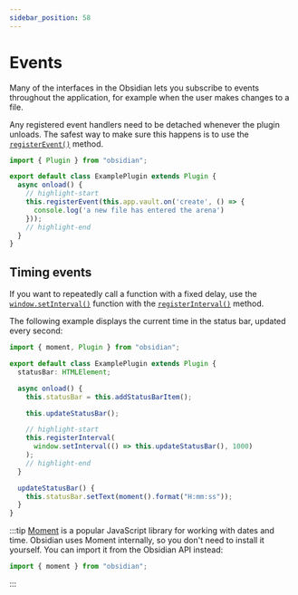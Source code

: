 ```yaml
---
sidebar_position: 58
---
```


# Events

Many of the interfaces in the Obsidian lets you subscribe to events throughout the application, for example when the user makes changes to a file.

Any registered event handlers need to be detached whenever the plugin unloads. The safest way to make sure this happens is to use the [`registerEvent()`](../api/classes/Component.md#registerevent) method.

```ts title="main.ts"
import { Plugin } from "obsidian";

export default class ExamplePlugin extends Plugin {
  async onload() {
    // highlight-start
    this.registerEvent(this.app.vault.on('create', () => {
      console.log('a new file has entered the arena')
    }));
    // highlight-end
  }
}
```

## Timing events

If you want to repeatedly call a function with a fixed delay, use the [`window.setInterval()`](https://developer.mozilla.org/en-US/docs/Web/API/setInterval) function with the [`registerInterval()`](../api/classes/Component.md#registerinterval) method.

The following example displays the current time in the status bar, updated every second:

```ts {11-13}
import { moment, Plugin } from "obsidian";

export default class ExamplePlugin extends Plugin {
  statusBar: HTMLElement;

  async onload() {
    this.statusBar = this.addStatusBarItem();

    this.updateStatusBar();

    // highlight-start
    this.registerInterval(
      window.setInterval(() => this.updateStatusBar(), 1000)
    );
    // highlight-end
  }

  updateStatusBar() {
    this.statusBar.setText(moment().format("H:mm:ss"));
  }
}
```

:::tip
[Moment](https://momentjs.com/) is a popular JavaScript library for working with dates and time. Obsidian uses Moment internally, so you don't need to install it yourself. You can import it from the Obsidian API instead:

```ts
import { moment } from "obsidian";
```

:::
